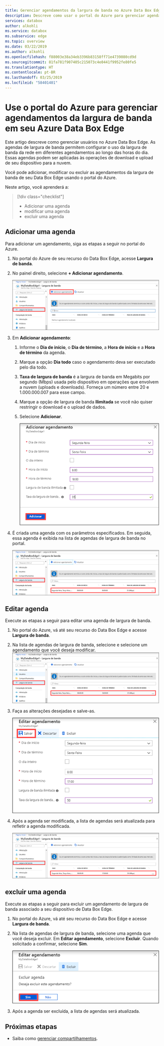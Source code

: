 ```yaml
---
title: Gerenciar agendamentos da largura de banda no Azure Data Box Edge | Microsoft Docs
description: Descreve como usar o portal do Azure para gerenciar agendamentos da largura de banda em seu Azure Data Box Edge.
services: databox
author: alkohli
ms.service: databox
ms.subservice: edge
ms.topic: overview
ms.date: 03/22/2019
ms.author: alkohli
ms.openlocfilehash: f88003e38a34eb3396b83158ff71e4739080cd9d
ms.sourcegitcommit: 81fa781f907405c215073c4e0441f9952fe80fe5
ms.translationtype: HT
ms.contentlocale: pt-BR
ms.lasthandoff: 03/25/2019
ms.locfileid: "58401401"
---
```

# <a name="use-the-azure-portal-to-manage-bandwidth-schedules-on-your-azure-data-box-edge"></a>Use o portal do Azure para gerenciar agendamentos da largura de banda em seu Azure Data Box Edge  

Este artigo descreve como gerenciar usuários no Azure Data Box Edge. As agendas de largura de banda permitem configurar o uso da largura de banda da rede em diferentes agendamentos ao longo das horas do dia. Essas agendas podem ser aplicadas às operações de download e upload de seu dispositivo para a nuvem.

Você pode adicionar, modificar ou excluir as agendamentos da largura de banda de seu Data Box Edge usando o portal do Azure.

Neste artigo, você aprenderá a:

> [!div class="checklist"]
> * Adicionar uma agenda
> * modificar uma agenda
> * excluir uma agenda


## <a name="add-a-schedule"></a>Adicionar uma agenda

Para adicionar um agendamento, siga as etapas a seguir no portal do Azure.

1. No portal do Azure de seu recurso do Data Box Edge, acesse **Largura de banda**.
2. No painel direito, selecione **+ Adicionar agendamento**.

    ![Selecionar Largura de Banda](media/data-box-edge-manage-bandwidth-schedules/add-schedule-1.png)

3. Em **Adicionar agendamento**: 

   1. Informe o **Dia de início**, o **Dia de término**, a **Hora de início** e a **Hora de término** da agenda.
   2. Marque a opção **Dia todo** caso o agendamento deva ser executado pelo dia todo.
   3. **Taxa de largura de banda** é a largura de banda em Megabits por segundo (Mbps) usada pelo dispositivo em operações que envolvem a nuvem (uploads e downloads). Forneça um número entre 20 e 1.000.000.007 para esse campo.
   4. Marque a opção de largura de banda **Ilimitada** se você não quiser restringir o download e o upload de dados.
   5. Selecione **Adicionar**.

      ![Adicionar agendamento](media/data-box-edge-manage-bandwidth-schedules/add-schedule-2.png)

3. É criada uma agenda com os parâmetros especificados. Em seguida, essa agenda é exibida na lista de agendas de largura de banda no portal.

    ![Lista atualizada de agendamentos da largura de banda](media/data-box-edge-manage-bandwidth-schedules/add-schedule-3.png)

## <a name="edit-schedule"></a>Editar agenda

Execute as etapas a seguir para editar uma agenda de largura de banda.

1. No portal do Azure, vá até seu recurso do Data Box Edge e acesse **Largura de banda**. 
2. Na lista de agendas de largura de banda, selecione e selecione um agendamento que você deseja modificar.
    ![Selecionar agendamento da largura de banda](media/data-box-edge-manage-bandwidth-schedules/modify-schedule-1.png)

3. Faça as alterações desejadas e salve-as.

    ![Modificar usuário](media/data-box-edge-manage-bandwidth-schedules/modify-schedule-2.png)

4. Após a agenda ser modificada, a lista de agendas será atualizada para refletir a agenda modificada.

    ![Modificar usuário](media/data-box-edge-manage-bandwidth-schedules/modify-schedule-3.png)


## <a name="delete-a-schedule"></a>excluir uma agenda

Execute as etapas a seguir para excluir um agendamento de largura de banda associado a seu dispositivo de Data Box Edge.

1. No portal do Azure, vá até seu recurso do Data Box Edge e acesse **Largura de banda**.  

2. Na lista de agendas de largura de banda, selecione uma agenda que você deseja excluir. Em **Editar agendamento**, selecione **Excluir**. Quando solicitado a confirmar, selecione **Sim**.

   ![Excluir um usuário](media/data-box-edge-manage-bandwidth-schedules/delete-schedule-2.png)

3. Após a agenda ser excluída, a lista de agendas será atualizada.


## <a name="next-steps"></a>Próximas etapas

- Saiba como [gerenciar compartilhamentos](data-box-edge-manage-shares.md).
